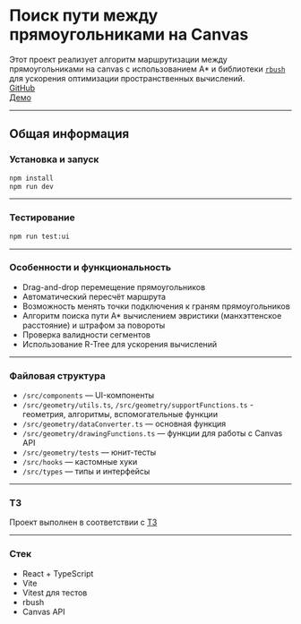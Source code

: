 # Поиск пути между прямоугольниками на Canvas

Этот проект реализует алгоритм маршрутизации между прямоугольниками на canvas с использованием A\* и библиотеки [`rbush`](https://github.com/mourner/rbush) для ускорения оптимизации пространственных вычислений.<br>
[GitHub](https://github.com/ArchibaldKronin/pathfinding-a-star)<br>
[Демо](https://pathfinding-a-star.netlify.app/)

---

## Общая информация

### Установка и запуск

```bash
npm install
npm run dev
```

---

### Тестирование

```bash
npm run test:ui
```

---

### Особенности и функциональность

- Drag-and-drop перемещение прямоугольников
- Автоматический пересчёт маршрута
- Возможность менять точки подключения к граням прямоугольников
- Алгоритм поиска пути A\* вычислением эвристики (манхэттенское расстояние) и штрафом за повороты
- Проверка валидности сегментов
- Использование R-Tree для ускорения вычислений

---

### Файловая структура

- `/src/components` — UI-компоненты
- `/src/geometry/utils.ts`, `/src/geometry/supportFunctions.ts` - геометрия, алгоритмы, вспомогательные функции
- `/src/geometry/dataConverter.ts` — основная функция
- `/src/geometry/drawingFunctions.ts` — функции для работы с Canvas API
- `/src/geometry/tests` — юнит-тесты
- `/src/hooks` — кастомные хуки
- `/src/types` — типы и интерфейсы

---

### ТЗ

Проект выполнен в соответствии с [ТЗ](https://docs.google.com/document/d/1Mck5tZn5z5RbmEgGRuKIeRWEKjlswmLIrbh1-11eS4A/edit?tab=t.0)

---

### Стек

- React + TypeScript
- Vite
- Vitest для тестов
- rbush
- Canvas API
